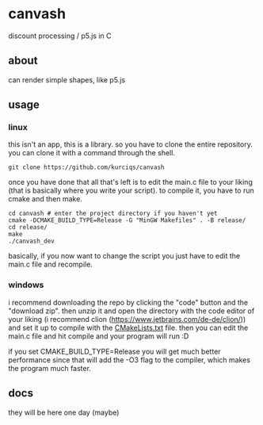 # canvash
discount processing / p5.js in C

## about

can render simple shapes, like p5.js

## usage

### linux

this isn't an app, this is a library. so you have to clone the entire repository.
you can clone it with a command through the shell.
```shell
git clone https://github.com/kurciqs/canvash 
```
once you have done that all that's left is to edit the main.c file to your liking (that is basically where you write your script).
to compile it, you have to run cmake and then make.
```shell
cd canvash # enter the project directory if you haven't yet
cmake -DCMAKE_BUILD_TYPE=Release -G "MinGW Makefiles" . -B release/
cd release/
make
./canvash_dev
```
basically, if you now want to change the script you just have to edit the main.c file and recompile.

### windows
i recommend downloading the repo by clicking the "code" button and the "download zip".
then unzip it and open the directory with the code editor of your liking (i recommend clion (https://www.jetbrains.com/de-de/clion/)) and set it up to compile with the [CMakeLists.txt](CMakeLists.txt) file.
then you can edit the main.c file and hit compile and your program will run :D

if you set CMAKE_BUILD_TYPE=Release you will get much better performance since that will add the -O3 flag to the compiler, which makes the program much faster.

## docs

they will be here one day (maybe)